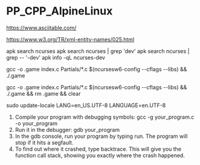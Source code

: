 # PP_CPP_AlpineLinux

https://www.asciitable.com/

https://www.w3.org/TR/xml-entity-names/025.html

apk search ncurses
apk search ncurses | grep 'dev' 
apk search ncurses | grep -- '-dev'
apk info -qL ncurses-dev

gcc -o .game index.c Partials/*.c $(ncursesw6-config --cflags --libs) && ./.game

gcc -o .game index.c Partials/*.c $(ncursesw6-config --cflags --libs) && ./.game &&  rm .game && clear


sudo update-locale LANG=en_US.UTF-8 LANGUAGE=en.UTF-8


1. Compile your program with debugging symbols: gcc -g your_program.c -o your_program
2. Run it in the debugger: gdb your_program
3. In the gdb console, run your program by typing run. The program will stop if it hits a segfault.
4. To find out where it crashed, type backtrace. This will give you the function call stack, showing you exactly where the crash happened.